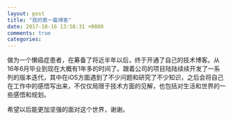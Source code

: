 ```yaml
---
layout: post
title: "我的第一篇博客"
date: 2017-10-16 13:58:31 +0800
comments: true
categories: 
---
```


做为一个懒癌症患者，在筹备了将近半年以后，终于开通了自己的技术博客。从16年6月毕业到现在大概有1年多的时间了。跟着公司的项目陆陆续续开发了一系列的版本迭代，其中在iOS方面遇到了不少问题和研究了不少知识，之后会将自己在工作中的感悟写出来，不仅仅局限于技术方面的见解，也包括对生活和世界的一些感悟和规划。

希望以后能更加坚强的面对这个世界，谢谢。
	
